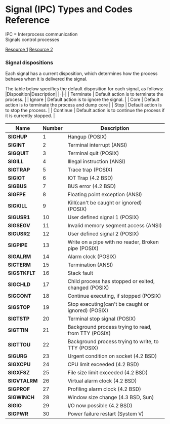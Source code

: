 # Signal (IPC) Types and Codes Reference

IPC = Interprocess communication  
Signals control processes 

[Resource 1](https://www.bogotobogo.com/Linux/linux_process_and_signals.php)
[Resource 2](https://man7.org/linux/man-pages/man7/signal.7.html)

### Signal dispositions
Each signal has a current disposition, which determines how the process behaves when it is delivered the signal.

The table below specifies the default disposition for each signal, as follows:
|Disposition|Description|
|-|-|
| Terminate |  Default action is to terminate the process. |
| Ignore  |  Default action is to ignore the signal. |
| Core |  Default action is to terminate the process and dump core |
| Stop  | Default action is to stop the process. |
| Continue |  Default action is to continue the process if it is currently stopped. |

| Name | Number | Description |
|-|-|-|
|**SIGHUP**|1| Hangup (POSIX) |
|**SIGINT**|2| Terminal interrupt (ANSI) |
|**SIGQUIT**|3| Terminal quit (POSIX) |
|**SIGILL**|4| Illegal instruction (ANSI) |
|**SIGTRAP**|5| Trace trap (POSIX) |
|**SIGIOT**|6| IOT Trap (4.2 BSD) |
|**SIGBUS**|7| BUS error (4.2 BSD) |
|**SIGFPE**|8| Floating point exception (ANSI)  |
|**SIGKILL**|9| Kill(can't be caught or ignored) (POSIX) |
|**SIGUSR1**|10| User defined signal 1 (POSIX) |
|**SIGSEGV**|11| Invalid memory segment access (ANSI) |
|**SIGUSR2**|12| User defined signal 2 (POSIX) |
|**SIGPIPE**|13| Write on a pipe with no reader, Broken pipe (POSIX) |
|**SIGALRM**|14| Alarm clock (POSIX) |
|**SIGTERM**|15| Termination (ANSI) |
|**SIGSTKFLT**|16| Stack fault |
|**SIGCHLD**|17| Child process has stopped or exited, changed (POSIX) |
|**SIGCONT**|18| Continue executing, if stopped (POSIX) |
|**SIGSTOP**|19| Stop executing(can't be caught or ignored) (POSIX) |
|**SIGTSTP**|20| Terminal stop signal (POSIX) |
|**SIGTTIN**|21| Background process trying to read, from TTY (POSIX) |
|**SIGTTOU**|22| Background process trying to write, to TTY (POSIX) |
|**SIGURG**|23| Urgent condition on socket (4.2 BSD) |
|**SIGXCPU**|24| CPU limit exceeded (4.2 BSD) |
|**SIGXFSZ**|25| File size limit exceeded (4.2 BSD) |
|**SIGVTALRM**|26| Virtual alarm clock (4.2 BSD) |
|**SIGPROF**|27| Profiling alarm clock (4.2 BSD) |
|**SIGWINCH**|28| Window size change (4.3 BSD, Sun) |
|**SIGIO**|29| I/O now possible (4.2 BSD) |
|**SIGPWR**|30| Power failure restart (System V) |
